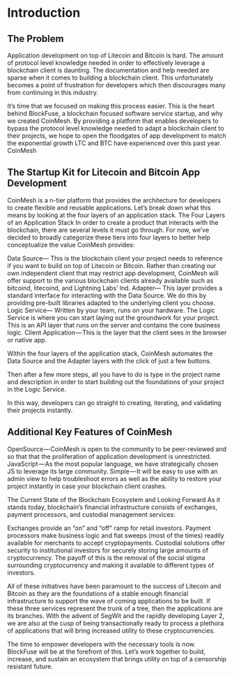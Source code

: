 # Introduction

## The Problem

Application development on top of Litecoin and Bitcoin is hard. The amount of protocol level knowledge needed in order to effectively leverage a blockchain client is daunting.  The documentation and help needed are sparse when it comes to building a blockchain client.  This unfortunately becomes a point of frustration for developers which then discourages many from continuing in this industry.

It’s time that we focused on making this process easier. This is the heart behind BlockFuse, a blockchain focused software service startup, and why we created CoinMesh. By providing a platform that enables developers to bypass the protocol level knowledge needed to adapt a blockchain client to their projects, we hope to open the floodgates of app development to match the exponential growth LTC and BTC have experienced over this past year.
CoinMesh

## The Startup Kit for Litecoin and Bitcoin App Development

CoinMesh is a n-tier platform that provides the architecture for developers to create flexible and reusable applications. Let’s break down what this means by looking at the four layers of an application stack.
The Four Layers of an Application Stack
In order to create a product that interacts with the blockchain, there are several levels it must go through. For now, we’ve decided to broadly categorize these tiers into four layers to better help conceptualize the value CoinMesh provides:

Data Source— This is the blockchain client your project needs to reference if you want to build on top of Litecoin or Bitcoin. Rather than creating our own independent client that may restrict app development, CoinMesh will offer support to the various blockchain clients already available such as bitcoind, litecoind, and Lightning Labs’ lnd.
Adapter— This layer provides a standard interface for interacting with the Data Source. We do this by providing pre-built libraries adapted to the underlying client you choose.
Logic Service— Written by your team, runs on your hardware. The Logic Service is where you can start laying out the groundwork for your project. This is an API layer that runs on the server and contains the core business logic.
Client Application — This is the layer that the client sees in the browser or native app.

Within the four layers of the application stack, CoinMesh automates the Data Source and the Adapter layers with the click of just a few buttons.

Then after a few more steps, all you have to do is type in the project name and description in order to start building out the foundations of your project in the Logic Service.

In this way, developers can go straight to creating, iterating, and validating their projects instantly.

## Additional Key Features of CoinMesh

OpenSource — CoinMesh is open to the community to be peer-reviewed and so that that the proliferation of application development is unrestricted.
JavaScript — As the most popular language, we have strategically chosen JS to leverage its large community.
Simple — It will be easy to use with an admin view to help troubleshoot errors as well as the ability to restore your project instantly in case your blockchain client crashes.

The Current State of the Blockchain Ecosystem and Looking Forward
As it stands today, blockchain’s financial infrastructure consists of exchanges, payment processors, and custodial management services:

Exchanges provide an “on” and “off” ramp for retail investors.
Payment processors make business logic and fiat sweeps (most of the times) readily available for merchants to accept cryptopayments.
Custodial solutions offer security to institutional investors for securely storing large amounts of cryptocurrency. The payoff of this is the removal of the social stigma surrounding cryptocurrency and making it available to different types of investors.

All of these initiatives have been paramount to the success of Litecoin and Bitcoin as they are the foundations of a stable enough financial infrastructure to support the wave of coming applications to be built. If these three services represent the trunk of a tree, then the applications are its branches. With the advent of SegWit and the rapidly developing Layer 2, we are also at the cusp of being transactionally ready to process a plethora of applications that will bring increased utility to these cryptocurrencies.

The time to empower developers with the necessary tools is now. BlockFuse will be at the forefront of this. Let’s work together to build, increase, and sustain an ecosystem that brings utility on top of a censorship resistant future.
